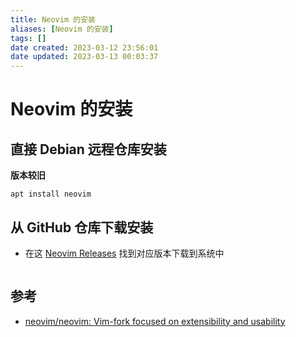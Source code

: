 ```yaml
---
title: Neovim 的安装
aliases: [Neovim 的安装]
tags: []
date created: 2023-03-12 23:56:01
date updated: 2023-03-13 00:03:37
---
```


# Neovim 的安装

## 直接 Debian 远程仓库安装

**版本较旧**

```
apt install neovim
```

## 从 GitHub 仓库下载安装

- 在这 [Neovim Releases](https://github.com/neovim/neovim/releases) 找到对应版本下载到系统中

```

```

## 参考

- [neovim/neovim: Vim-fork focused on extensibility and usability](https://github.com/neovim/neovim)
